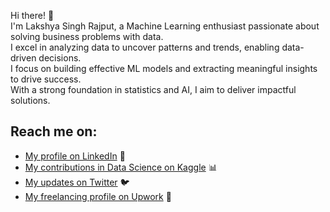 Hi there! 👋  
I'm Lakshya Singh Rajput, a Machine Learning enthusiast passionate about solving business problems with data.  
I excel in analyzing data to uncover patterns and trends, enabling data-driven decisions.  
I focus on building effective ML models and extracting meaningful insights to drive success.  
With a strong foundation in statistics and AI, I aim to deliver impactful solutions.  

## Reach me on:

- [My profile on LinkedIn](https://www.linkedin.com/in/lakshay-singh-rajput-a750732b3/) 👜   
- [My contributions in Data Science on Kaggle](https://www.kaggle.com/lakshaysinghrajput) 📊  
- [My updates on Twitter](https://x.com/Lakshhsingh) 🐦  
- [My freelancing profile on Upwork](https://www.upwork.com/freelancers/~0179618a04fb93e972?viewMode=1) 💼  


<!--
**LakshaySinghRajput/LakshaySinghRajput** is a ✨ _special_ ✨ repository because its `README.md` (this file) appears on your GitHub profile.

Here are some ideas to get you started:

- 🔭 I’m currently working on ...
- 🌱 I’m currently learning ...
- 👯 I’m looking to collaborate on ...
- 🤔 I’m looking for help with ...
- 💬 Ask me about ...
- 📫 How to reach me: ...
- 😄 Pronouns: ...
- ⚡ Fun fact: ...
-->
